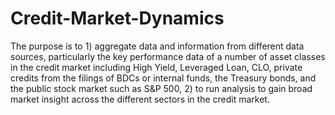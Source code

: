 # Credit-Market-Dynamics
The purpose is to 1) aggregate data and information from different data sources, particularly the key performance data of a number of asset classes in the credit market including High Yield, Leveraged Loan, CLO, private credits from the filings of BDCs or internal funds, the Treasury bonds, and the public stock market such as S&P 500, 2) to run analysis to gain broad market insight across the different sectors in the credit market.

